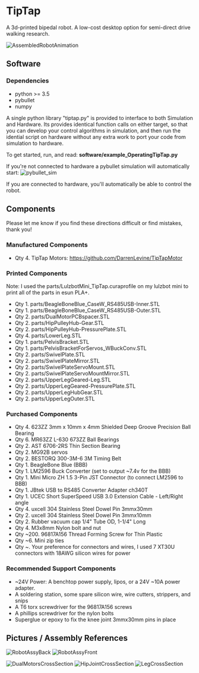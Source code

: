 # TipTap

A 3d-printed bipedal robot. A low-cost desktop option for semi-direct drive walking research.

![AssembledRobotAnimation](images/AssembledRobotAnimation.gif)

## Software

### Dependencies

* python >= 3.5
* pybullet
* numpy

A single python library "tiptap.py" is provided to interface to both Simulation and Hardware.
Its provides identical function calls on either target, so that you can develop your control
algorithms in simulation, and then run the idential script on hardware
without any extra work to port your code from simulation to hardware.

To get started, run, and read:
**software/example_OperatingTipTap.py**

If you're not connected to hardware a pybullet simulation will automatically start:
![pybullet_sim](images/pybullet_sim.png)

If you are connected to hardware, you'll automatically be able to control the robot.

## Components

Please let me know if you find these directions difficult or find mistakes, thank you!

### Manufactured Components

* Qty 4. TipTap Motors: <https://github.com/DarrenLevine/TipTapMotor>

### Printed Components

Note: I used the parts/LulzbotMini_TipTap.curaprofile on my lulzbot mini to print all of the parts in esun PLA+.

* Qty 1. parts/BeagleBoneBlue_CaseW_RS485USB-Inner.STL
* Qty 1. parts/BeagleBoneBlue_CaseW_RS485USB-Outer.STL
* Qty 2. parts/DualMotorPCBspacer.STL
* Qty 2. parts/HipPulleyHub-Gear.STL
* Qty 2. parts/HipPulleyHub-PressurePlate.STL
* Qty 4. parts/LowerLeg.STL
* Qty 1. parts/PelvisBracket.STL
* Qty 1. parts/PelvisBracketForServos_WBuckConv.STL
* Qty 2. parts/SwivelPlate.STL
* Qty 2. parts/SwivelPlateMirror.STL
* Qty 2. parts/SwivelPlateServoMount.STL
* Qty 2. parts/SwivelPlateServoMountMirror.STL
* Qty 2. parts/UpperLegGeared-Leg.STL
* Qty 2. parts/UpperLegGeared-PressurePlate.STL
* Qty 2. parts/UpperLegHubGear.STL
* Qty 2. parts/UpperLegOuter.STL

### Purchased Components

* Qty 4. 623ZZ 3mm x 10mm x 4mm Shielded Deep Groove Precision Ball Bearing
* Qty 6. MR63ZZ L-630 673ZZ Ball Bearings
* Qty 2. AST 6706-2RS Thin Section Bearing
* Qty 2. MG92B servos
* Qty 2. BESTORQ 300-3M-6 3M Timing Belt
* Qty 1. BeagleBone Blue (BBB)
* Qty 1. LM2596 Buck Converter (set to output ~7.4v for the BBB)
* Qty 1. Mini Micro ZH 1.5 3-Pin JST Connector (to connect LM2596 to BBB)
* Qty 1. JBtek USB to RS485 Converter Adapter ch340T
* Qty 1. UCEC Short SuperSpeed USB 3.0 Extension Cable - Left/Right angle
* Qty 4. uxcell 304 Stainless Steel Dowel Pin 3mmx30mm
* Qty 2. uxcell 304 Stainless Steel Dowel Pin 3mmx10mm
* Qty 2. Rubber vacuum cap 1/4" Tube OD, 1-1/4" Long
* Qty 4. M3x8mm Nylon bolt and nut
* Qty ~200. 96817A156 Thread Forming Screw for Thin Plastic
* Qty ~6. Mini zip ties
* Qty ~. Your preference for connectors and wires, I used 7 XT30U connectors with 18AWG silicon wires for power

### Recommended Support Components

* ~24V Power: A benchtop power supply, lipos, or a 24V ~10A power adapter.
* A soldering station, some spare silicon wire, wire cutters, strippers, and snips
* A T6 torx screwdriver for the 96817A156 screws
* A phillips screwdriver for the nylon bolts
* Superglue or epoxy to fix the knee joint 3mmx30mm pins in place

## Pictures / Assembly References

![RobotAssyBack](images/RobotAssyBack.png)
![RobotAssyFront](images/RobotAssyFront.png)

![DualMotorsCrossSection](images/DualMotorsCrossSection.png)
![HipJointCrossSection](images/HipJointCrossSection.png)
![LegCrossSection](images/LegCrossSection.png)
